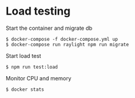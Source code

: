 # Load testing

Start the container and migrate db

```shell
$ docker-compose -f docker-compose.yml up
$ docker-compose run raylight npm run migrate
```

Start load test

```shell
$ npm run test:load
```

Monitor CPU and memory

```shell
$ docker stats
```
